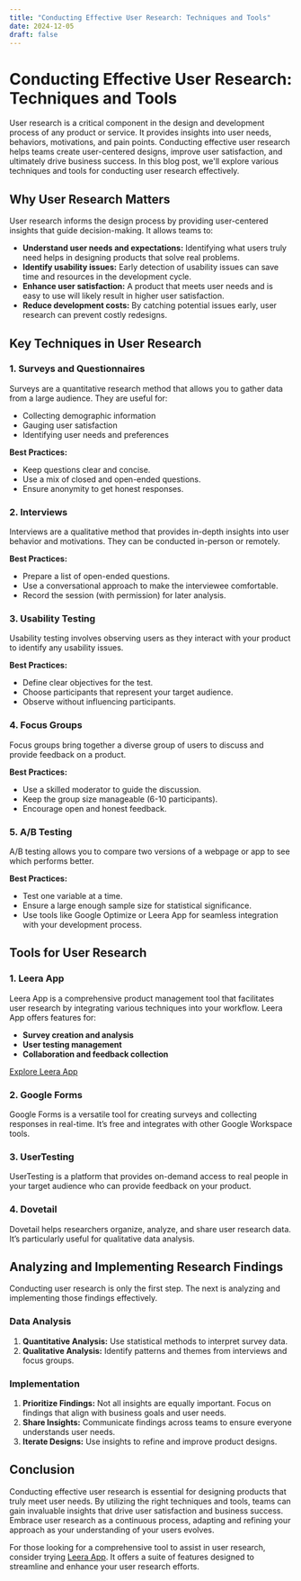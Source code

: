 ```yaml
---
title: "Conducting Effective User Research: Techniques and Tools"
date: 2024-12-05
draft: false
---
```

# Conducting Effective User Research: Techniques and Tools

User research is a critical component in the design and development process of any product or service. It provides insights into user needs, behaviors, motivations, and pain points. Conducting effective user research helps teams create user-centered designs, improve user satisfaction, and ultimately drive business success. In this blog post, we'll explore various techniques and tools for conducting user research effectively.

## Why User Research Matters

User research informs the design process by providing user-centered insights that guide decision-making. It allows teams to:

- **Understand user needs and expectations:** Identifying what users truly need helps in designing products that solve real problems.
- **Identify usability issues:** Early detection of usability issues can save time and resources in the development cycle.
- **Enhance user satisfaction:** A product that meets user needs and is easy to use will likely result in higher user satisfaction.
- **Reduce development costs:** By catching potential issues early, user research can prevent costly redesigns.

## Key Techniques in User Research

### 1. Surveys and Questionnaires

Surveys are a quantitative research method that allows you to gather data from a large audience. They are useful for:

- Collecting demographic information
- Gauging user satisfaction
- Identifying user needs and preferences

**Best Practices:**
- Keep questions clear and concise.
- Use a mix of closed and open-ended questions.
- Ensure anonymity to get honest responses.

### 2. Interviews

Interviews are a qualitative method that provides in-depth insights into user behavior and motivations. They can be conducted in-person or remotely.

**Best Practices:**
- Prepare a list of open-ended questions.
- Use a conversational approach to make the interviewee comfortable.
- Record the session (with permission) for later analysis.

### 3. Usability Testing

Usability testing involves observing users as they interact with your product to identify any usability issues.

**Best Practices:**
- Define clear objectives for the test.
- Choose participants that represent your target audience.
- Observe without influencing participants.

### 4. Focus Groups

Focus groups bring together a diverse group of users to discuss and provide feedback on a product.

**Best Practices:**
- Use a skilled moderator to guide the discussion.
- Keep the group size manageable (6-10 participants).
- Encourage open and honest feedback.

### 5. A/B Testing

A/B testing allows you to compare two versions of a webpage or app to see which performs better.

**Best Practices:**
- Test one variable at a time.
- Ensure a large enough sample size for statistical significance.
- Use tools like Google Optimize or Leera App for seamless integration with your development process.

## Tools for User Research

### 1. Leera App

Leera App is a comprehensive product management tool that facilitates user research by integrating various techniques into your workflow. Leera App offers features for:

- **Survey creation and analysis**
- **User testing management**
- **Collaboration and feedback collection**

[Explore Leera App](https://leera.app)

### 2. Google Forms

Google Forms is a versatile tool for creating surveys and collecting responses in real-time. It’s free and integrates with other Google Workspace tools.

### 3. UserTesting

UserTesting is a platform that provides on-demand access to real people in your target audience who can provide feedback on your product.

### 4. Dovetail

Dovetail helps researchers organize, analyze, and share user research data. It’s particularly useful for qualitative data analysis.

## Analyzing and Implementing Research Findings

Conducting user research is only the first step. The next is analyzing and implementing those findings effectively.

### Data Analysis

1. **Quantitative Analysis:** Use statistical methods to interpret survey data.
2. **Qualitative Analysis:** Identify patterns and themes from interviews and focus groups.

### Implementation

1. **Prioritize Findings:** Not all insights are equally important. Focus on findings that align with business goals and user needs.
2. **Share Insights:** Communicate findings across teams to ensure everyone understands user needs.
3. **Iterate Designs:** Use insights to refine and improve product designs.

## Conclusion

Conducting effective user research is essential for designing products that truly meet user needs. By utilizing the right techniques and tools, teams can gain invaluable insights that drive user satisfaction and business success. Embrace user research as a continuous process, adapting and refining your approach as your understanding of your users evolves.

For those looking for a comprehensive tool to assist in user research, consider trying [Leera App](https://leera.app). It offers a suite of features designed to streamline and enhance your user research efforts.